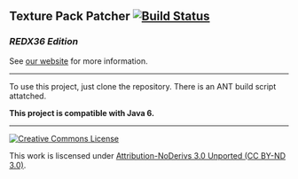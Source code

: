 ## Texture Pack Patcher [![Build Status](https://secure.travis-ci.org/Soartex-Fanver/Texture-Patcher.png?branch=master)](https://travis-ci.org/Soartex-Fanver/Texture-Patcher)

### _REDX36 Edition_

See [our website](http://soartex-fanver.github.com/Texture-Patcher) for more information.

* * *

To use this project, just clone the repository. There is an ANT build script attatched.

__This project is compatible with Java 6.__

* * *

[![Creative Commons License](http://i.creativecommons.org/l/by-sa/3.0/88x31.png)](http://creativecommons.org/licenses/by-nd/3.0/deed.en_US)

This work is liscensed under [Attribution-NoDerivs 3.0 Unported (CC BY-ND 3.0)](http://creativecommons.org/licenses/by-nd/3.0/deed.en_US).
